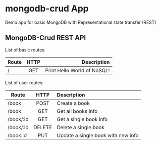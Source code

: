 # mongodb-crud App

Demo app for basic MongoDB with Representational state transfer (REST)

## MongoDB-Crud REST API

List of basic routes:

| Route       | HTTP | Description                 |
| ----------- |:----:| ---------------------------:|
| /           | GET  | Print Hello World of NoSQL! |

List of user routes:

| Route       | HTTP    | Description                        |
| ----------- |:-------:| :----------------------------------|
| /book       |POST     | Create a book                      |
| /book       |GET      | Get all books info                 |
| /book/:id   |GET      | Get a single book info             |
| /book/:id   |DELETE   | Delete a single book               |
| /book:id    |PUT      | Update a single book with new info |
